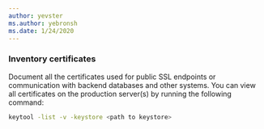 ```yaml
---
author: yevster
ms.author: yebronsh
ms.date: 1/24/2020
---
```


### Inventory certificates

Document all the certificates used for public SSL endpoints or communication with backend databases and other systems. You can view all certificates on the production server(s) by running the following command:

```bash
keytool -list -v -keystore <path to keystore>
```
